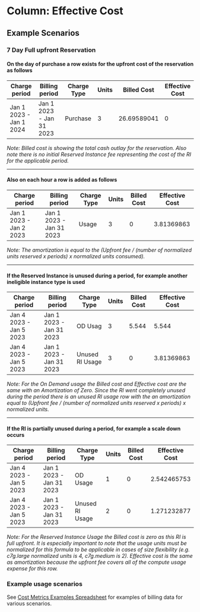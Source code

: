 # Column: Effective Cost

## Example Scenarios

### 7 Day Full upfront Reservation

#### On the day of purchase a row exists for the upfront cost of the reservation as follows

| Charge period           | Billing period           | Charge Type | Units | Billed Cost | Effective Cost |
| ----------------------- | ------------------------ | ----------- | ----- | ----------- | -------------- |
| Jan 1 2023 - Jan 1 2024 | Jan 1 2023 - Jan 31 2023 | Purchase    | 3     | 26.69589041 | 0              |

*Note: Billed cost is showing the total cash outlay for the reservation. Also note there is no initial Reserved Instance fee representing the cost of the RI for the applicable period.*

___

#### Also on each hour a row is added as follows

| Charge period           | Billing period           | Charge Type | Units | Billed Cost | Effective Cost |
| ----------------------- | ------------------------ | ----------- | ----- | ----------- | -------------- |
| Jan 1 2023 - Jan 2 2023 | Jan 1 2023 - Jan 31 2023 | Usage       | 3     | 0           | 3.81369863     |

*Note: The amortization is equal to the (Upfront fee / (number of normalized units reserved x periods) x normalized units consumed).*

___

#### If the Reserved Instance is unused during a period, for example another ineligible instance type is used

| Charge period           | Billing period           | Charge Type     | Units | Billed Cost | Effective Cost |
| ----------------------- | ------------------------ | --------------- | ----- | ----------- | -------------- |
| Jan 4 2023 - Jan 5 2023 | Jan 1 2023 - Jan 31 2023 | OD Usag         | 3     | 5.544       | 5.544          |
| Jan 4 2023 - Jan 5 2023 | Jan 1 2023 - Jan 31 2023 | Unused RI Usage | 3     | 0           | 3.81369863     |

*Note: For the On Demand usage the Billed cost and Effective cost are the same with an Amortization of Zero. Since the RI went completely unused during the period there is an unused RI usage row with the an amortization equal to (Upfront fee / (number of normalized units reserved x periods) x normalized units.*

___

#### If the RI is partially unused during a period, for example a scale down occurs

| Charge period           | Billing period           | Charge Type     | Units | Billed Cost | Effective Cost |
| ----------------------- | ------------------------ | --------------- | ----- | ----------- | -------------- |
| Jan 4 2023 - Jan 5 2023 | Jan 1 2023 - Jan 31 2023 | OD Usage        | 1     | 0           | 2.542465753          |
| Jan 4 2023 - Jan 5 2023 | Jan 1 2023 - Jan 31 2023 | Unused RI Usage | 2     | 0           | 1.271232877     |

*Note: For the Reserved Instance Usage the Billed cost is zero as this RI is full upfront. It is especially important to note that the usage units must be normalized for this formula to be applicable in cases of size flexibility (e.g. c7g.large normalized units is 4, c7g.medium is 2). Effective cost is the same as amortization because the upfront fee covers all of the compute usage expense for this row.*

### Example usage scenarios

See [Cost Metrics Examples Spreadsheet](https://docs.google.com/spreadsheets/d/1bhRELDgf3LTSfQJRrCyovTt65g4ElimYHq6fmKOz83E) for examples of billing data for various scenarios.
